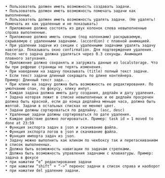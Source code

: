     • Пользователь должен иметь возможность создавать задачи.
    • Пользователь должен иметь возможность помечать задачи как выполненные.
    • Пользователь должен иметь возможность удалять задачи. (Не удалять! Помечать их как удаленные и не показывать)
    • Приложение должно состоять из двух колонок слева невыполненные справа выполненные.
    • Приложение должно иметь секцию (под колонками) раскрываемую, скрываемую с удаленными задачами. (accordion) с плавной анимацией.
    • При удалении задачи из секции с удаленными задачами удалять задачу навсегда. Показывать окно confirmation. Для подтверждения удаления. После чего задача должна удаляться через 0.3 секунды. Анимация плавного затухания.
    • Приложение должно сохранять и загружать данные из localstorage. Что бы при рефреше страницы не терять изменения.
    • При наведении на задачу показывать (title) полный текст задачи.
    • Если текст задачи длинный сокращать по длине контейнера. Пример: Длинный текст зада...
    • При клике на задачу должна быть возможность ее редактирования. По умолчанию спан, по фокусу, клику инпут.
    • Каждая задача должна иметь дату создания, дедлайн и дату удаления.
    • Задача которая лежит в списке невыполненых и ее дедлайн просрочен должна быть красной, если до конца дедлайна меньше часа, должна быть желтой. Задачи в остальных списках не меняют цвет.
    • Задачи должны сортироваться по дедлайну. (asc, desc)
    • Удаленные задачи должны сортироваться по дате удаления.
    • Каждое действие должно логироваться. Пример: task id = 1 moved to done at 23:59
    • Функция экспорта задач в json и скачивание файла.
    • Функция экспорта логов в json и скачивание файла.
    • Функция импорта задач из json.
    • Задачу можно выполнить как кликом по чекбоксу так и перетаскиванием в список выполненных.
    • Должна быть возможность навигации по задачам стрелками.
    • Должна быть возможность управления задачами с клавиатуры. Пример: задача в фокусе
    • при нажатии “e” редактирование задачи
    • при нажатии “shift” + “->” перенос задачи в список справа и наоборот
    • при нажатии del удаление задачи.
